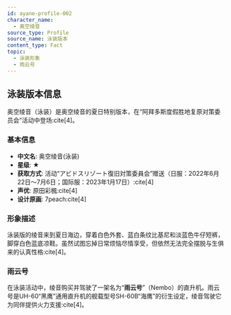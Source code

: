 ```yaml
---
id: ayane-profile-002
character_name:
  - 奥空绫音
source_type: Profile
source_name: 泳装版本
content_type: Fact
topic:
  - 泳装形象
  - 雨云号
---
```

## 泳装版本信息
奥空绫音（泳装）是奥空绫音的夏日特别版本，在“阿拜多斯度假胜地复原对策委员会”活动中登场:cite[4]。

### 基本信息
- **中文名**: 奥空绫音(泳装)
- **星级**: ★
- **获取方式**: 活动“アビドスリゾート復旧対策委員会”赠送（日服：2022年6月22日～7月6日；国际服：2023年1月17日）:cite[4]
- **声优**: 原田彩楓:cite[4]
- **设计原画**: 7peach:cite[4]

### 形象描述
泳装版的绫音来到夏日海边，穿着白色外套、蓝白条纹比基尼和淡蓝色牛仔短裤，脚穿白色蓝底凉鞋。虽然试图忘掉日常烦恼尽情享受，但依然无法完全摆脱与生俱来的认真性格:cite[4]。

### 雨云号
在泳装活动中，绫音购买并驾驶了一架名为“**雨云号**”（Nembo）的直升机。雨云号是UH-60“黑鹰”通用直升机的舰载型号SH-60B“海鹰”的衍生设定，绫音驾驶它为同伴提供火力支援:cite[4]。